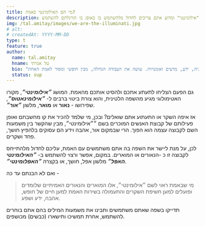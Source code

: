```yaml
---
title: מי הם האילומינטי באמת?
description: המשמעות האמיתית של השם "אילומינטי" ומדוע אתם צריכים לחדול מלהשתמש בו באופן בו תורגלתם להשתמש.
img: /tal.amitay/images/we-are-the-illuminati.jpg
# alt: 
# createdAt: YYYY-MM-DD
type: t
feature: true
author:
  name: tal.amitay
  hname: טל אמיתי
  bio: "וולונטריסט ערני, איש טכנולוגיה, ידע, מדעים ואומנויות. עושה את העבודה הגדולה, מבין חופשי ומסור לאמת האחת."
  status: sup
---
```


גם הפעם הצליחו לתעתע אתכם ולהסיט אותכם מהאמת. המושג ***״אילומינטי״***, מקורו האטימולוגי מגיע מהשפה הלטינית, והוא צורת ביטוי ברבים ל- ***״אילומינאטוס״***, שפירושו - **נאור** או **מואר**, מלשון ***״אור״***.

אז איפה השקר או התעתוע אתם שואלים? ובכן, מי שלמד להכיר את קו מחשבתם ואופן פעילותם של קבוצת האנשים המוכרים בשם ״״אילומינטי״, מבין שהקשר בין משמעות השם לקבוצה עצמה הוא הפוך. הרי שבמקום אור, אהבה וידע הם עסוקים בלהפיץ חושך, פחד ושקרים.

לכן, על מנת ליישר את השפה בה אתם משתמשים עם האמת, עליכם לחדול מלהתייחס לקבוצה זו כ -הנאורים או המוארים. במקום, אפשר ורצוי להשתמש ב- ***״האילומינטי האפל״*** מלשון אפל, חושך, או בקצרה ***״האפלומינטי״***.

ואם לא הבנתם עד כה -

> מי שבאמת ראוי לשם ״אילומינטי״, אלו המוארים והנאורים האמיתיים שלומדים ופועלים למען חשיפת השקרים והתעמולה בשירות האמת למען חיים של חופש, אהבה, ידע ושפע.

תדייקו בשפה שאתם משתמשים ותבינו את משמעות המילים בהם אתם בוחרים להשתמש, אחרת תמשיכו ותישארו (כבשים) מכושפים.

[^1]: [חתלתולות מין בתעשיית הבידור](https://youtu.be/_sMXYGU8Gnc)
[^2]: [ הצצה לאיך נראים אנשי תעשיית הבידור שעברו שעבוד ותכנות](https://m.facebook.com/story.php?story_fbid=1325333210843856&id=455942847782901)
